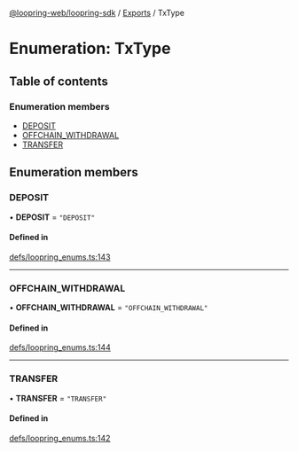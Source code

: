 [@loopring-web/loopring-sdk](../README.md) / [Exports](../modules.md) / TxType

# Enumeration: TxType

## Table of contents

### Enumeration members

- [DEPOSIT](TxType.md#deposit)
- [OFFCHAIN\_WITHDRAWAL](TxType.md#offchain_withdrawal)
- [TRANSFER](TxType.md#transfer)

## Enumeration members

### DEPOSIT

• **DEPOSIT** = `"DEPOSIT"`

#### Defined in

[defs/loopring_enums.ts:143](https://github.com/Loopring/loopring_sdk/blob/2ea32ee/src/defs/loopring_enums.ts#L143)

___

### OFFCHAIN\_WITHDRAWAL

• **OFFCHAIN\_WITHDRAWAL** = `"OFFCHAIN_WITHDRAWAL"`

#### Defined in

[defs/loopring_enums.ts:144](https://github.com/Loopring/loopring_sdk/blob/2ea32ee/src/defs/loopring_enums.ts#L144)

___

### TRANSFER

• **TRANSFER** = `"TRANSFER"`

#### Defined in

[defs/loopring_enums.ts:142](https://github.com/Loopring/loopring_sdk/blob/2ea32ee/src/defs/loopring_enums.ts#L142)
